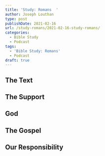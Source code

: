 ```yaml
---
title: 'Study: Romans  '
author: Joseph Louthan
type: post
publishDate: 2021-02-16
url: /study-romans/2021-02-16-study-romans/
categories:
  - Bible Study
  - Podcast
tags:
  - 'Bible Study: Romans'
  - Podcast
draft: true
---
```

## The Text

## The Support

## God

## The Gospel

## Our Responsibility

